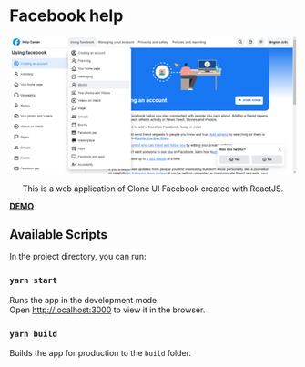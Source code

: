 # Facebook help

<p align="center">
    <img src="./preview.PNG" />
</p> 

<p align="center"> This is a web application of Clone UI Facebook created with ReactJS. </p>

<strong>
<a href="https://facebook-help.surge.sh" >DEMO</a>
</strong>

## Available Scripts

In the project directory, you can run:

### `yarn start`

Runs the app in the development mode.\
Open [http://localhost:3000](http://localhost:3000) to view it in the browser.


### `yarn build`

Builds the app for production to the `build` folder.
